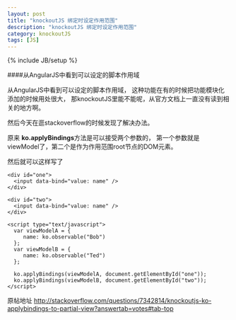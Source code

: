 ```yaml
---
layout: post
title: "knockoutJS 绑定时设定作用范围"
description: "knockoutJS 绑定时设定作用范围"
category: knockoutJS
tags: [JS]
---
```

{% include JB/setup %}

####从AngularJS中看到可以设定的脚本作用域

从AngularJS中看到可以设定的脚本作用域，
这种功能在有的时候把功能模块化添加的时候用处很大，
那knockoutJS里能不能呢，从官方文档上一直没有读到相关的地方啊。

然后今天在逛stackoverflow的时候发现了解决办法。

原来 **ko.applyBindings**方法是可以接受两个参数的，
第一个参数就是viewModel了，第二个是作为作用范围root节点的DOM元素。

然后就可以这样写了

	<div id="one">
	  <input data-bind="value: name" />
	</div>
	
	<div id="two">
	  <input data-bind="value: name" />
	</div>
	
	<script type="text/javascript">
	  var viewModelA = {
	     name: ko.observable("Bob")
	  };
	  var viewModelB = {
	     name: ko.observable("Ted")
	  };
	 
	  ko.applyBindings(viewModelA, document.getElementById("one"));
	  ko.applyBindings(viewModelB, document.getElementById("two"));
	</script>	


原帖地址 <http://stackoverflow.com/questions/7342814/knockoutjs-ko-applybindings-to-partial-view?answertab=votes#tab-top>